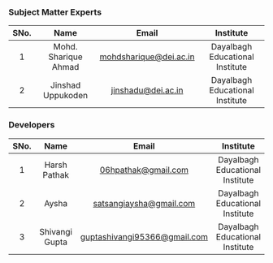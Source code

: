 ### Subject Matter Experts
| SNo. | Name | Email | Institute |
| :---: | :---: | :---: | :---: | 
| 1 | Mohd. Sharique Ahmad | mohdsharique@dei.ac.in | Dayalbagh Educational Institute |
| 2 | Jinshad Uppukoden | jinshadu@dei.ac.in | Dayalbagh Educational Institute |

### Developers
| SNo. | Name | Email | Institute |
| :---: | :---: | :---: | :---: |
| 1 | Harsh Pathak | 06hpathak@gmail.com | Dayalbagh Educational Institute |
| 2 | Aysha | satsangiaysha@gmail.com | Dayalbagh Educational Institute |
| 3 | Shivangi Gupta | guptashivangi95366@gmail.com | Dayalbagh Educational Institute |

